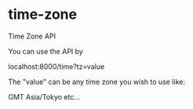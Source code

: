 # time-zone
Time Zone API

You can use the API by 

  localhost:8000/time?tz=value
  

The "value" can be any time zone you wish to use like:

  GMT
  Asia/Tokyo
  etc...
